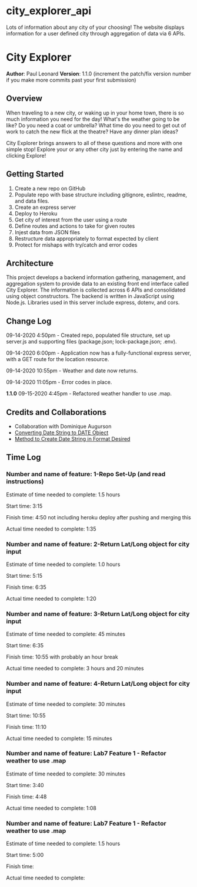 # city_explorer_api
Lots of information about any city of your choosing!  The website displays information for a user defined city through aggregation of data via 6 APIs.


# City Explorer

**Author**: Paul Leonard
**Version**: 1.1.0 (increment the patch/fix version number if you make more commits past your first submission)

## Overview
When traveling to a new city, or waking up in your home town, there is so much information you need for the day!  What's the weather going to be like?  Do you need a coat or umbrella?  What time do you need to get out of work to catch the new flick at the theatre?  Have any dinner plan ideas?

City Explorer brings answers to all of these questions and more with one simple stop!  Explore your or any other city just by entering the name and clicking Explore!

## Getting Started
1. Create a new repo on GitHub
1. Populate repo with base structure including gitignore, eslintrc, readme, and data files.
1. Create an express server
1. Deploy to Heroku
1. Get city of interest from the user using a route
1. Define routes and actions to take for given routes
1. Injest data from JSON files
1. Restructure data appropriately to format expected by client
1. Protect for mishaps with try/catch and error codes


## Architecture
This project develops a backend information gathering, management, and aggregation system to provide data to an existing front end interface called City Explorer.  The information is collected across 6 APIs and consolidated using object constructors.  The backend is written in JavaScript using Node.js.  Libraries used in this server include express, dotenv, and cors.


## Change Log
09-14-2020 4:50pm - Created repo, populated file structure, set up server.js and supporting files (package.json; lock-package.json; .env).

09-14-2020 6:00pm - Application now has a fully-functional express server, with a GET route for the location resource.

09-14-2020 10:55pm - Weather and date now returns.

09-14-2020 11:05pm - Error codes in place.

**1.1.0** 09-15-2020 4:45pm - Refactored weather handler to use .map.


## Credits and Collaborations
- Collaboration with Dominique Augurson
- [Converting Date String to DATE Object](https://stackoverflow.com/questions/5619202/converting-a-string-to-a-date-in-javascript/5619263)
- [Method to Create Date String in Format Desired](https://developer.mozilla.org/en-US/docs/Web/JavaScript/Reference/Global_Objects/Date/toDateString)


## Time Log

### Number and name of feature: 1-Repo Set-Up (and read instructions)

Estimate of time needed to complete: 1.5 hours

Start time: 3:15

Finish time: 4:50 not including heroku deploy after pushing and merging this

Actual time needed to complete: 1:35

### Number and name of feature: 2-Return Lat/Long object for city input

Estimate of time needed to complete: 1.0 hours

Start time: 5:15

Finish time: 6:35

Actual time needed to complete: 1:20

### Number and name of feature: 3-Return Lat/Long object for city input

Estimate of time needed to complete: 45 minutes

Start time: 6:35

Finish time: 10:55 with probably an hour break

Actual time needed to complete: 3 hours and 20 minutes

### Number and name of feature: 4-Return Lat/Long object for city input

Estimate of time needed to complete: 30 minutes

Start time: 10:55

Finish time: 11:10

Actual time needed to complete: 15 minutes

### Number and name of feature: Lab7 Feature 1 - Refactor weather to use .map

Estimate of time needed to complete: 30 minutes

Start time: 3:40

Finish time: 4:48

Actual time needed to complete: 1:08

### Number and name of feature: Lab7 Feature 1 - Refactor weather to use .map

Estimate of time needed to complete: 1.5 hours

Start time: 5:00

Finish time: 

Actual time needed to complete: